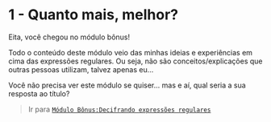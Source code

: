 # 1 - Quanto mais, melhor?

Eita, você chegou no módulo bônus!

Todo o conteúdo deste módulo veio das minhas ideias e experiências em cima das expressões regulares. Ou seja, não são conceitos/explicações que outras pessoas utilizam, talvez apenas eu...

Você não precisa ver este módulo se quiser... mas e aí, qual seria a sua resposta ao título?


> Ir para [`Módulo Bônus:Decifrando expressões regulares`](reading.md)
